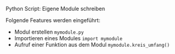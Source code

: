 Python Script: Eigene Module schreiben

Folgende Features werden eingeführt:

- Modul erstellen `mymodule.py`
- Importieren eines Modules `import mymodule`
- Aufruf einer Funktion aus dem Modul `mymodule.kreis_umfang()`
